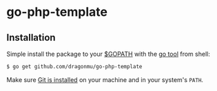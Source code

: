 # go-php-template
## Installation
Simple install the package to your [$GOPATH](http://code.google.com/p/go-wiki/wiki/GOPATH "GOPATH") with the [go tool](http://golang.org/cmd/go/ "go command") from shell:
```bash
$ go get github.com/dragonmu/go-php-template
```
Make sure [Git is installed](http://git-scm.com/downloads) on your machine and in your system's `PATH`.